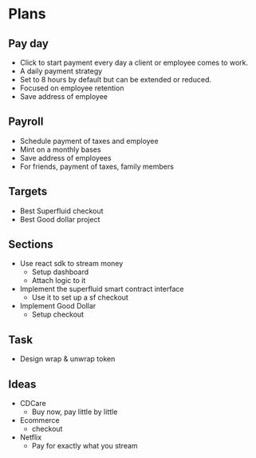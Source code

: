 # Plans

## Pay day

- Click to start payment every day a client or employee comes to work.
- A daily payment strategy
- Set to 8 hours by default but can be extended or reduced.
- Focused on employee retention
- Save address of employee

## Payroll

- Schedule payment of taxes and employee
- Mint on a monthly bases
- Save address of employees
- For friends, payment of taxes, family members

## Targets

- Best Superfluid checkout
- Best Good dollar project

## Sections

- Use react sdk to stream money
  - Setup dashboard
  - Attach logic to it
- Implement the superfluid smart contract interface
  - Use it to set up a sf checkout
- Implement Good Dollar
  - Setup checkout

## Task

- Design wrap & unwrap token

## Ideas

- CDCare
  - Buy now, pay little by little
- Ecommerce
  - checkout
- Netflix
  - Pay for exactly what you stream
